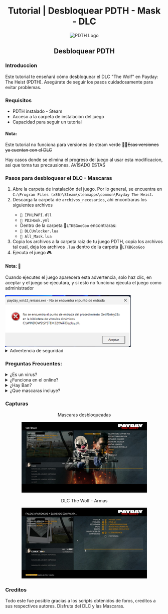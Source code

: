 <div align="center">
<h1>Tutorial | Desbloquear PDTH - Mask - DLC</h1>
</div>

<div align="center">
    <img src="https://upload.wikimedia.org/wikipedia/fr/f/fd/Payday_The_Heist_Logo.jpg" alt="PDTH Logo" width="200">
    <h2>Desbloquear PDTH</h2>
</div>

<h3>Introduccion</h3>
<p>Este tutorial te enseñará cómo desbloquear el DLC "The Wolf" en Payday: The Heist (PDTH). Asegúrate de seguir los pasos cuidadosamente para evitar problemas.</p>

<h3>Requisitos</h3>
<ul>
    <li>PDTH instalado - Steam</li>
    <li>Acceso a la carpeta de instalación del juego</li>
    <li>Capacidad para seguir un tutorial</li>
</ul>

<h4>Nota:</h4>
<p>Este tutorial no funciona para versiones de steam verde 🏴‍☠️<del>Esas versiones ya cuentan con el DLC</del></p>
<p>Hay casos donde se elimina el progreso del juego al usar esta modificacion, asi que toma tus precausiones. AVISADO ESTAS</del></p>


<h3>Pasos para desbloquear el DLC - Mascaras</h3>
<ol>
    <li>Abre la carpeta de instalación del juego. Por lo general, se encuentra en <code>C:\Program Files (x86)\Steam\steamapps\common\Payday The Heist</code>.</li>
    <li>Descarga la carpeta de <code>archivos_necesarios</code>, ahi encontraras los siguientes archivos</li>
        <ul>
            <li><code>📄 IPHLPAPI.dll</code></li>
            <li><code>📄 PD2Hook.yml</code></li>
            <li>Dentro de la carpeta 📁<code>LTKBGooGoo</code> encontraras:</li>
            <li><code>📄 DLCUnlocker.lua</code></li>
            <li><code>📄 All_Mask.lua</code></li>
        </ul>
    </li>
    <li>Copia los archivos a la carpeta raiz de tu juego PDTH, copia los archivos tal cual, deja los archivos <code>.lua</code> dentro de la carpeta 📁<code>LTKBGooGoo</code></li>
    <li>Ejecuta el juego 🎮</li>
</ol>

<h4>Nota: 👀</h4>
<p>Cuando ejecutes el juego aparecera esta advertencia, solo haz clic, en aceptar y el juego se ejecutara, y si esto no funciona ejecuta el juego como administrador</p>
<img src="img/Captura de pantalla 2025-06-12 133642.png" alt="Advertencia de seguridad" width="400">

<details>
    <summary>Advertencia de seguridad</summary>
    <p>Por defecto Windows elimina el archivo <code>IPHLPAPI.dll</code></p>
    <p>La solucion, excluye la carpeta raiz de tu juego payday the heist, de la seguridad de Windows</p>
</details>

<h3>Preguntas Frecuentes:</h3>
<details>
    <summary>¿Es un virus?</summary>
    <p>No es un virus, unicamente es una alteracion al juego, algo asi como un mod, y si no es virus ¿porque la exclusion del antivirus?, sencillo Windows detecta ciertos archivos con ciertas extenciones y las declara como no seguras y por ello windows elimina esos archivos.</p>
</details>
<details>
    <summary>¿Funciona en el online?</summary>
    <p>Funciona correctamente en el multijugador, incluido el DLC y las mascaras desbloqueadas.</p>
</details>
<details>
    <summary>¿Hay Ban?</summary>
    <p>El juego no te banea, ni nada por usar esta modificación, pues lo declara como mod y no como cheat.</p>
</details>
<details>
    <summary>¿Que mascaras incluye?</summary>
    <p>Incluye todas la mascaras, incluso las de soundtrak y las ocultas.</p>
    <img src="https://i.pinimg.com/564x/50/b3/4d/50b34da147301b71440dc8ce346bf1c4.jpg" alt="Mascaras desbloqueadas" width="400">
</details>

<h3>Capturas</h3>
<div align="center">
        <p>Mascaras desbloqueadas</p>
    <img src="img/mascara.jpg" alt="Mascaras desbloqueadas" width="400">
    </div>
    <div align="center">
        <p>DLC The Wolf - Armas</p>
        <img src="img/armas.jpg" alt="DLC The Wolf" width="400">
    </div>
</div>

<h3>Creditos</h3>
<p>Todo este fue posible gracias a los scripts obtenidos de foros, creditos a sus respectivos autores. Disfruta del DLC y las Mascaras.</p>
